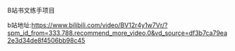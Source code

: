 B站书文练手项目

b站地址:https://www.bilibili.com/video/BV12r4y1w7Vr/?spm_id_from=333.788.recommend_more_video.0&vd_source=df3b7ca79ea2e3d34de8f4506bb98c45